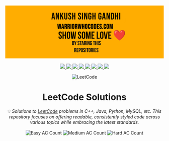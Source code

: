 <a href="https://warriorwhocodes.com"><img src="repo_images/header.jpg"></a>

<p align="center">
  <a href="https://ankushsinghgandhi.github.io">
    <img src="https://img.shields.io/badge/Website-3b5998?style=flat-square&logo=google-chrome&logoColor=white" />
  </a>
  <a href="http://twitter.com/ankushsgandhi">
    <img src="https://img.shields.io/badge/-Twitter-blue?style=flat-square&logo=twitter&logoColor=white" />
  </a>
   <a href="https://www.linkedin.com/in/ankush-singh-gandhi-2487771aa/">
    <img src="https://img.shields.io/badge/-LinkedIn-0e76a8?style=flat-square&logo=Linkedin&logoColor=white" />
  </a>
  <a href="https://dev.to/@ankushsinghgandhi">
    <img src="https://img.shields.io/badge/-Dev.to-grey?style=flat-square&logo=dev.to&logoColor=white"/>
  </a>
  <a href="https://stackoverflow.com/users/13790266/ankush-singh">
    <img src="https://img.shields.io/badge/-Stackoverflow-orange?style=flat-square&logo=stackoverflow&logoColor=white"/>
  </a>
  <a href="https://leetcode.com/ankushsinghgandhi/">
    <img src="https://img.shields.io/badge/-Leetcode-yellow?style=flat-square&logo=Leetcode&logoColor=white"/>
  </a>
    <a href="https://www.hackerrank.com/ankushsgandhi">
    <img src="https://img.shields.io/badge/-HackerRank-green?style=flat-square&logo=Hackerrank&logoColor=white"/>
  </a>
    <a href="https://www.hackerearth.com/@bhanusinghank">
    <img src="https://img.shields.io/badge/-Hackerearth-purple?style=flat-square&logo=Hackerearth&logoColor=white"/>
  </a>
</p>
<div align="center">
<img src="https://i.imgur.com/IsS5xkZ.png" width=80 height=80 title="LeetCode" alt="LeetCode">
<h1>LeetCode Solutions</h1>
<span>💡 <i>Solutions to <a href="https://leetcode.com/problemset/all/">LeetCode</a> problems in C++, Java, Python, MySQL, etc. This repository focuses on offering readable, consistently styled code across various topics while embracing the latest standards.</i></span>
<br/>
<br/>
<img src="https://img.shields.io/badge/Easy-20/820-5CB85C.svg?style=flat-square" alt="Easy AC Count" />
<img src="https://img.shields.io/badge/Medium-0/1711-F0AD4E.svg?style=flat-square" alt="Medium AC Count" />
<img src="https://img.shields.io/badge/Hard-0/732-D9534F.svg?style=flat-square" alt="Hard AC Count" />
</div>
